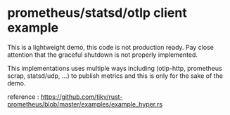 # prometheus/statsd/otlp client example

This is a lightweight demo, this code is not production ready.
Pay close attention that the graceful shutdown is not properly implemented.

This implementations uses multiple ways including (otlp-http, prometheus scrap, statsd/udp, ...) to publish metrics and this is only for the sake of the demo.

reference : https://github.com/tikv/rust-prometheus/blob/master/examples/example_hyper.rs